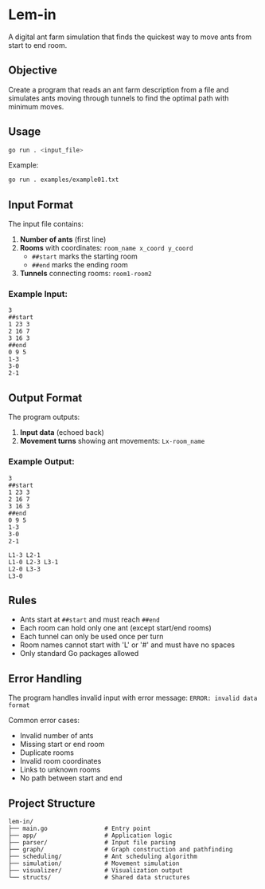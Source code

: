 # Lem-in

A digital ant farm simulation that finds the quickest way to move ants from start to end room.

## Objective

Create a program that reads an ant farm description from a file and simulates ants moving through tunnels to find the optimal path with minimum moves.

## Usage

```bash
go run . <input_file>
```

Example:
```bash
go run . examples/example01.txt
```

## Input Format

The input file contains:
1. **Number of ants** (first line)
2. **Rooms** with coordinates: `room_name x_coord y_coord`
   - `##start` marks the starting room
   - `##end` marks the ending room
3. **Tunnels** connecting rooms: `room1-room2`

### Example Input:
```
3
##start
1 23 3
2 16 7
3 16 3
##end
0 9 5
1-3
3-0
2-1
```

## Output Format

The program outputs:
1. **Input data** (echoed back)
2. **Movement turns** showing ant movements: `Lx-room_name`

### Example Output:
```
3
##start
1 23 3
2 16 7
3 16 3
##end
0 9 5
1-3
3-0
2-1

L1-3 L2-1
L1-0 L2-3 L3-1
L2-0 L3-3
L3-0
```

## Rules

- Ants start at `##start` and must reach `##end`
- Each room can hold only one ant (except start/end rooms)
- Each tunnel can only be used once per turn
- Room names cannot start with 'L' or '#' and must have no spaces
- Only standard Go packages allowed

## Error Handling

The program handles invalid input with error message: `ERROR: invalid data format`

Common error cases:
- Invalid number of ants
- Missing start or end room
- Duplicate rooms
- Invalid room coordinates
- Links to unknown rooms
- No path between start and end

## Project Structure

```
lem-in/
├── main.go                # Entry point
├── app/                   # Application logic
├── parser/                # Input file parsing
├── graph/                 # Graph construction and pathfinding
├── scheduling/            # Ant scheduling algorithm
├── simulation/            # Movement simulation
├── visualizer/            # Visualization output
└── structs/               # Shared data structures
```

